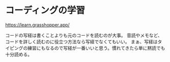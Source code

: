 # コーディングの学習

https://learn.grasshopper.app/

コードの写経は書くことよりも元のコードを読むのが大事。
音読やメモなど、コードを詳しく読むのに役立つ方法なら写経でなくてもいい。
まぁ、写経はタイピングの練習にもなるので写経が一番いいと思う。慣れてきたら単に黙読でも十分読める。

